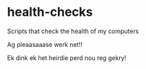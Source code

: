 # health-checks
Scripts that check the health of my computers

Ag pleaasaaase werk net!!

Ek dink ek het heirdie perd nou reg gekry!

